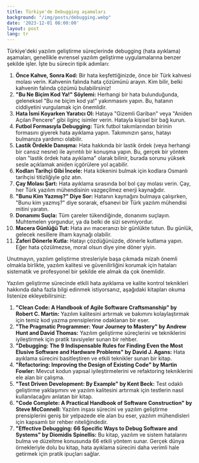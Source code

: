 ```yaml
---
title: Türkiye'de Debugging aşamaları
background: "/img/posts/debugging.webp"
date: '2023-12-01 08:00:00'
layout: post
lang: tr
---
```


Türkiye'deki yazılım geliştirme süreçlerinde debugging (hata ayıklama) aşamaları, genellikle evrensel yazılım geliştirme uygulamalarına benzer şekilde işler. İşte bu sürecin tipik adımları:

1. **Önce Kahve, Sonra Kod:** Bir hata keşfettiğinizde, önce bir Türk kahvesi molası verin. Kahvenin falında hata çözümünü arayın. Kim bilir, belki kahvenin falında çözümü bulabilirsiniz!
1. **"Bu Ne Biçim Kod Ya!" Söylemi:** Herhangi bir hata bulunduğunda, geleneksel "Bu ne biçim kod ya!" yakınmasını yapın. Bu, hatanın ciddiyetini vurgulamak için önemlidir.
1. **Hata İsmi Koyarken Yaratıcı Ol:** Hataya "Gizemli Gariban" veya "Aniden Açılan Pencere" gibi ilginç isimler verin. Hatayla kişisel bir bağ kurun.
1. **Futbol Formasıyla Debugging:** Türk futbol takımlarından birinin formasını giyerek hata ayıklama yapın. Takımınızın şansı, hatayı bulmanıza yardımcı olabilir.
1. **Lastik Ördekle Danışma:** Hata hakkında bir lastik ördek (veya herhangi bir cansız nesne) ile ayrıntılı bir konuşma yapın. Bu, gerçek bir yöntem olan "lastik ördek hata ayıklama" olarak bilinir, burada sorunu yüksek sesle açıklamak aniden içgörülere yol açabilir.
1. **Kodları Tarihçi Gibi İncele:** Hata kökenini bulmak için kodlara Osmanlı tarihçisi titizliğiyle göz atın.
1. **Çay Molası Şart:** Hata ayıklama sırasında bol bol çay molası verin. Çay, her Türk yazılım mühendisinin vazgeçilmez enerji kaynağıdır.
1. **"Bunu Kim Yazmış?" Diye Sor:** Hatanın kaynağını bulmaya çalışırken, "Bunu kim yazmış?" diye sorarak, efsanevi bir Türk yazılım mühendisi mitini yaratın.
1. **Donanımı Suçla:** Tüm çareler tükendiğinde, donanımı suçlayın. Muhtemelen yorgundur, ya da belki de sizi sevmiyordur.
1. **Macera Günlüğü Tut:** Hata avı maceranızı bir günlükte tutun. Bu günlük, gelecek nesillere ilham kaynağı olabilir.
1. **Zaferi Dönerle Kutla:** Hatayı çözdüğünüzde, dönerle kutlama yapın. Eğer hata çözülmezse, moral olsun diye yine döner yiyin.

Unutmayın, yazılım geliştirme stresleriyle başa çıkmada mizah önemli olmakla birlikte, yazılım kalitesi ve güvenilirliğini korumak için hataları sistematik ve profesyonel bir şekilde ele almak da çok önemlidir.

Yazılım geliştirme sürecinde etkili hata ayıklama ve kalite kontrol teknikleri hakkında daha fazla bilgi edinmek istiyorsanız, aşağıdaki kitapları okuma listenize ekleyebilirsiniz:

1. **"Clean Code: A Handbook of Agile Software Craftsmanship" by Robert C. Martin:** 
Yazılım kalitesini artırmak ve bakımını kolaylaştırmak için temiz kod yazma prensiplerine odaklanan bir eser.
1. **"The Pragmatic Programmer: Your Journey to Mastery" by Andrew Hunt and David Thomas:** 
Yazılım geliştirme süreçlerini ve tekniklerini iyileştirmek için pratik tavsiyeler sunan bir rehber.
1. **"Debugging: The 9 Indispensable Rules for Finding Even the Most Elusive Software and Hardware Problems" by David J. Agans:** 
Hata ayıklama sürecini basitleştiren ve etkili teknikler sunan bir kitap.
1. **"Refactoring: Improving the Design of Existing Code" by Martin Fowler:**
Mevcut kodun yapısal iyileştirmelerini ve refaktoring tekniklerini ele alan bir çalışma.
1. **"Test Driven Development: By Example" by Kent Beck:** Test odaklı geliştirme yaklaşımını ve yazılım kalitesini artırmak için testlerin nasıl kullanılacağını anlatan bir kitap.
1. **"Code Complete: A Practical Handbook of Software Construction" by Steve McConnell:** Yazılım inşası sürecini ve yazılım geliştirme prensiplerini geniş bir yelpazede ele alan bu eser, yazılım mühendisleri için kapsamlı bir rehber niteliğindedir.
1. **"Effective Debugging: 66 Specific Ways to Debug Software and Systems" by Diomidis Spinellis:** Bu kitap, yazılım ve sistem hatalarını bulma ve düzeltme konusunda 66 etkili yöntem sunar. Gerçek dünya örnekleriyle dolu bu kitap, hata ayıklama sürecini daha verimli hale getirmek için pratik ipuçları sağlar.